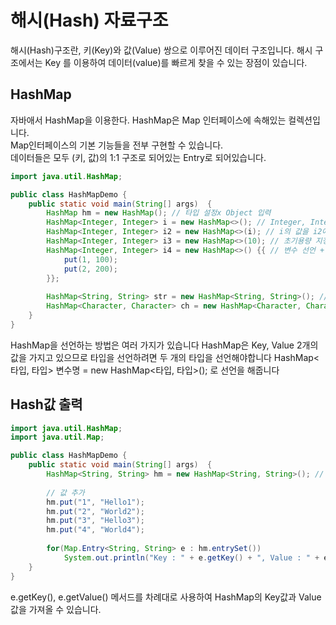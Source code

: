 # 해시(Hash) 자료구조
해시(Hash)구조란, 키(Key)와 값(Value) 쌍으로 이루어진 데이터 구조입니다. 해시 구조에서는 Key 를 이용하여 데이터(value)를 빠르게 찾을 수 있는 장점이 있습니다.

## HashMap
자바애서 HashMap을 이용한다.
HashMap은 Map 인터페이스에 속해있는 컬렉션입니다.  
Map인터페이스의 기본 기능들을 전부 구현할 수 있습니다.  
데이터들은 모두 (키, 값)의 1:1 구조로 되어있는 Entry로 되어있습니다.  

```java
import java.util.HashMap;

public class HashMapDemo {
	public static void main(String[] args)  {
		HashMap hm = new HashMap(); // 타입 설정x Object 입력
		HashMap<Integer, Integer> i = new HashMap<>(); // Integer, Integer 타입 설정
		HashMap<Integer, Integer> i2 = new HashMap<>(i); // i의 값을 i2에 카피
		HashMap<Integer, Integer> i3 = new HashMap<>(10); // 초기용량 지정
		HashMap<Integer, Integer> i4 = new HashMap<>() {{ // 변수 선언 + 초기값 지정
			put(1, 100);
			put(2, 200);
		}};		
		
		HashMap<String, String> str = new HashMap<String, String>(); // String, String 타입 설정
		HashMap<Character, Character> ch = new HashMap<Character, Character>(); // Char, Char 타입 설정
	}
}
```

HashMap을 선언하는 방법은 여러 가지가 있습니다
HashMap은 Key, Value 2개의 값을 가지고 있으므로 타입을 선언하려면 두 개의 타입을 선언해야합니다
HashMap<타입, 타입> 변수명 = new HashMap<타입, 타입>(); 로 선언을 해줍니다

## Hash값 출력
``` java
import java.util.HashMap;
import java.util.Map;

public class HashMapDemo {
	public static void main(String[] args)  {
		HashMap<String, String> hm = new HashMap<String, String>(); // HashMap 선언
		
		// 값 추가
		hm.put("1", "Hello1");
		hm.put("2", "World2");
		hm.put("3", "Hello3");
		hm.put("4", "World4");
		
		for(Map.Entry<String, String> e : hm.entrySet())
			System.out.println("Key : " + e.getKey() + ", Value : " + e.getValue());
	}
}
```

e.getKey(), e.getValue() 메서드를 차례대로 사용하여 HashMap의 Key값과 Value값을 가져올 수 있습니다.